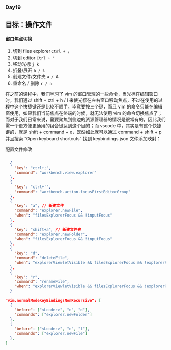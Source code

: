### Day19

## 目标：操作文件

#### 窗口焦点切换

1. 切到 files explorer `Ctrl + ;`
2. 切到 editor `Ctrl + '`
3. 移动光标 `j k`
4. 折叠/展开 `h / l`
5. 创建文件/文件夹 `a / A`
6. 重命名 / 删除 `r / n`

在之前的课程中，我们学习了 vim 的窗口管理的一些命令，当光标在编辑窗口时，我们通过 shift + ctrl + h / l 来使光标在左右窗口移动焦点，不过在使用的过程中这个快捷键还是比较不顺手，毕竟要按三个键，而且 vim 的命令只能在编辑窗使用，如果我们当前焦点在终端的时候，就无法使用 vim 的命令切换焦点了；而对于我们日常来说，需要聚焦到侧边的资源管理器的情况是很常有的，因此我们需一个更方便更通用的组合键达到这个目的；而 vscode 中，其实是有这个快捷键的，就是 shift + command + e，既然如此就可以通过 command + shift + p 并且搜索 “Open keyboard shortcuts” 找到 keybindings.json 文件添加映射：

配置文件修改

```json

  {
    "key": "ctrl+;",
    "command": "workbench.view.explorer"
  },
  {
    "key": "ctrl+'",
    "command": "workbench.action.focusFirstEditorGroup"
  },
  {
    "key": "a", // 新建文件
    "command": "explorer.newFile",
    "when": "filesExplorerFocus && !inputFocus"
  },
  {
    "key": "shift+a", // 新建文件夹
    "command": "explorer.newFolder",
    "when": "filesExplorerFocus && !inputFocus"
  },
  {
    "key": "d",
    "command": "deleteFile",
    "when": "explorerViewletVisible && filesExplorerFocus && !explorerResourceReadonly && !inputFocus"
  },
  {
    "key": "r",
    "command": "renameFile",
    "when": "explorerViewletVisible && filesExplorerFocus && !explorerResourceIsRoot && !explorerResourceReadonly && !inputFocus"
  }

```

```json
"vim.normalModeKeyBindingsNonRecursive": [
  {
    "before": ["<Leader>", "n", "d"],
    "commands": ["explorer.newFolder"]
  },
  {
    "before": ["<Leader>", "n", "f"],
    "commands": ["explorer.newFile"]
  },
]
```
